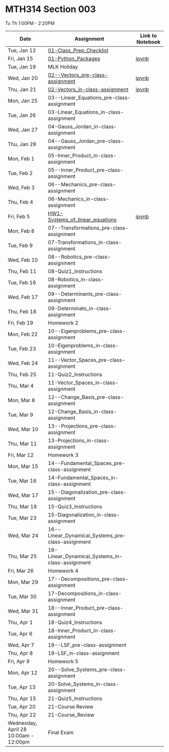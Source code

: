 # MTH314 Section 003 

 Tu Th 1:00PM - 2:20PM

| Date | Assignment | Link to Notebook |
|------|------------|------------------|
| Tue, Jan 12 | [01-Class_Prep_Checklist](01-Class_Prep_Checklist.md) |       |
| Fri, Jan 15 | [01-Python_Packages](01-Python_Packages.html) | [ipynb](01-Python_Packages.ipynb) |
| Tue, Jan 19 | MLK Holiday |      |
| Wed, Jan 20 | [02--Vectors_pre-class-assignment](02--Vectors_pre-class-assignment.html) | [ipynb](02--Vectors_pre-class-assignment.ipynb) |
| Thu, Jan 21 | [02-Vectors_in-class-assignment](02-Vectors_in-class-assignment.html) | [ipynb](02-Vectors_in-class-assignment.ipynb) |
| Mon, Jan 25 | 03--Linear_Equations_pre-class-assignment |      |
| Tue, Jan 26 | 03-Linear_Equations_in-class-assignment |      |
| Wed, Jan 27 | 04-Gauss_Jordan_in-class-assignment |      |
| Thu, Jan 28 | 04--Gauss_Jordan_pre-class-assignment |      |
| Mon, Feb 1 | 05-Inner_Product_in-class-assignment |      |
| Tue, Feb 2 | 05--Inner_Product_pre-class-assignment |      |
| Wed, Feb 3 | 06--Mechanics_pre-class-assignment |      |
| Thu, Feb 4 | 06-Mechanics_in-class-assignment |      |
| Fri, Feb 5 | [HW1-Systems_of_linear_equations](HW1-Systems_of_linear_equations-STUDENT.html) | [ipynb](HW1-Systems_of_linear_equations-STUDENT.ipynb) |
| Mon, Feb 8 | 07--Transformations_pre-class-assignment |      |
| Tue, Feb 9 | 07-Transformations_in-class-assignment |      |
| Wed, Feb 10 | 08--Robotics_pre-class-assignment |      |
| Thu, Feb 11 | 08-Quiz1_Instructions |      |
| Tue, Feb 16 | 08-Robotics_in-class-assignment |      |
| Wed, Feb 17 | 09--Determinants_pre-class-assignment |      |
| Thu, Feb 18 | 09-Determinats_in-class-assignment |      |
| Fri, Feb 19 | Homework 2 |      |
| Mon, Feb 22 | 10--Eigenproblems_pre-class-assignment |      |
| Tue, Feb 23 | 10-Eigenproblems_in-class-assignment |      |
| Wed, Feb 24 | 11--Vector_Spaces_pre-class-assignment |      |
| Thu, Feb 25 | 11-Quiz2_Instructions |      |
| Thu, Mar 4 | 11-Vector_Spaces_in-class-assignment |      |
| Mon, Mar 8 | 12--Change_Basis_pre-class-assignment |      |
| Tue, Mar 9 | 12-Change_Basis_in-class-assignment |      |
| Wed, Mar 10 | 13--Projections_pre-class-assignment |      |
| Thu, Mar 11 | 13-Projections_in-class-assignment |      |
| Fri, Mar 12 | Homework 3 |      |
| Mon, Mar 15 | 14--Fundamental_Spaces_pre-class-assignment |      |
| Tue, Mar 16 | 14-Fundamental_Spaces_in-class-assignment |      |
| Wed, Mar 17 | 15--Diagonalization_pre-class-assignment |      |
| Thu, Mar 18 | 15-Quiz3_Instructions |      |
| Tue, Mar 23 | 15-Diagonalization_in-class-assignment |      |
| Wed, Mar 24 | 16--Linear_Dynamical_Systems_pre-class-assignment |      |
| Thu, Mar 25 | 16-Linear_Dynamical_Systems_in-class-assignment |      |
| Fri, Mar 26 | Homework 4 |      |
| Mon, Mar 29 | 17--Decompositions_pre-class-assignment |      |
| Tue, Mar 30 | 17-Decompositions_in-class-assignment |      |
| Wed, Mar 31 | 18--Inner_Product_pre-class-assignment |      |
| Thu, Apr 1 | 18-Quiz4_Instructions |      |
| Tue, Apr 6 | 18-Inner_Product_in-class-assignment |      |
| Wed, Apr 7 | 19--LSF_pre-class-assignment |      |
| Thu, Apr 8 | 19-LSF_in-class-assignment |      |
| Fri, Apr 9 | Homework 5 |      |
| Mon, Apr 12 | 20--Solve_Systems_pre-class-assignment |      |
| Tue, Apr 13 | 20-Solve_Systems_in-class-assignment |      |
| Thu, Apr 15 | 21-Quiz5_Instructions |      |
| Tue, Apr 20 | 21-Course Review |      |
| Thu, Apr 22 | 21-Course_Review |      |
| Wednesday, April 28 10:00am - 12:00pm  | Final Exam |      |
